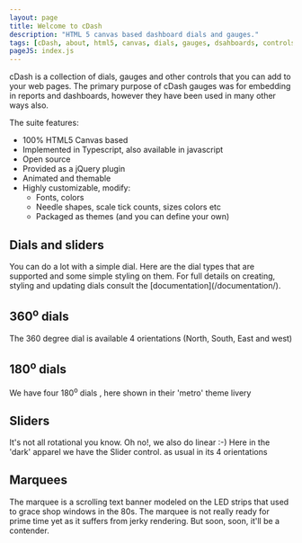 ```yaml
---
layout: page
title: Welcome to cDash
description: "HTML 5 canvas based dashboard dials and gauges."
tags: [cDash, about, html5, canvas, dials, gauges, dsahboards, controls, jQuery]
pageJS: index.js
---
```



cDash is a collection of dials, gauges and other controls that you can add to your web pages. The primary purpose of cDash gauges was for embedding in reports and dashboards, however they have been used in many other ways also.

The suite features:

* 100% HTML5 Canvas based
* Implemented in Typescript, also available in javascript
*	Open source
*	Provided as a jQuery plugin
*	Animated and themable
*	Highly customizable, modify:
	*	Fonts, colors
	*	Needle shapes, scale tick counts, sizes colors etc
	*	Packaged as themes (and you can define your own)



<h2>Dials and sliders</h2>
You can do a lot with a simple dial. Here are the dial types that are supported and some simple styling on them. For full details on creating, styling and updating dials consult the 
[documentation](/documentation/).

## 360<sup>o</sup> dials

The 360 degree dial is available 4 orientations  (North, South, East and west)

<canvas class="excent" width="200" height="200" id="d31"> </canvas>
<canvas class="excent" width="200" height="200" id="d32"> </canvas>
<canvas class="excent" width="200" height="200" id="d33"> </canvas>
<canvas class="excent" width="200" height="200" id="d34"> </canvas>

## 180<sup>o</sup> dials

<P>We have four 180<sup>o</sup> dials , here shown in their 'metro' theme livery </P>

<div class="centerDiv">
    <canvas width="180" height="123" id="d2"> </canvas>
    <canvas width="180" height="123" id="d3"> </canvas>
    <canvas  width="123" height="180" id="d4"> </canvas>
    <canvas width="123" height="180" id="d5"> </canvas>
</div>

## Sliders
<p>It's not all rotational you know. Oh no!, we also do linear :-) Here in the 'dark' apparel we have the Slider control. as usual in its 4 orientations</p>

<div class="centerDiv">
    <canvas  width="220" height="70" id="d6"> </canvas>
    <canvas  width="220" height="70" id="d7"> </canvas>
    <canvas  width="80" height="220" id="d8"> </canvas>
    <canvas  width="80" height="220" id="d9"> </canvas>
</div>

## Marquees

The marquee is a scrolling text banner modeled on the LED strips that used to grace shop windows in the 80s. The marquee is not really ready for prime time yet as it suffers from jerky rendering. But soon, soon, it'll be a contender.

<canvas width="400" height="40" id="marquee"> </canvas>






